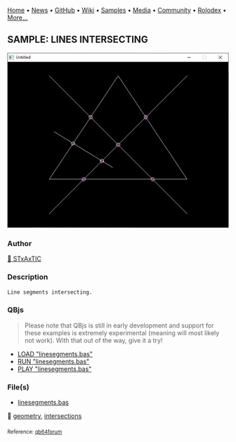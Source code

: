 [Home](https://qb64.com) • [News](../../news.md) • [GitHub](../../github.md) • [Wiki](../../wiki.md) • [Samples](../../samples.md) • [Media](../../media.md) • [Community](../../community.md) • [Rolodex](../../rolodex.md) • [More...](../../more.md)

## SAMPLE: LINES INTERSECTING

![screenshot.png](img/screenshot.png)

### Author

[🐝 STxAxTIC](../stxaxtic.md) 

### Description

```text
Line segments intersecting.
```

### QBjs

> Please note that QBjs is still in early development and support for these examples is extremely experimental (meaning will most likely not work). With that out of the way, give it a try!

* [LOAD "linesegments.bas"](https://v6p9d9t4.ssl.hwcdn.net/html/5963335/index.html?src=https://qb64.com/samples/lines-intersecting/src/linesegments.bas)
* [RUN "linesegments.bas"](https://v6p9d9t4.ssl.hwcdn.net/html/5963335/index.html?mode=auto&src=https://qb64.com/samples/lines-intersecting/src/linesegments.bas)
* [PLAY "linesegments.bas"](https://v6p9d9t4.ssl.hwcdn.net/html/5963335/index.html?mode=play&src=https://qb64.com/samples/lines-intersecting/src/linesegments.bas)

### File(s)

* [linesegments.bas](src/linesegments.bas)

🔗 [geometry](../geometry.md), [intersections](../intersections.md)


<sub>Reference: [qb64forum](https://qb64forum.alephc.xyz/index.php?topic=2342.0) </sub>
